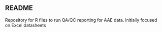 ## README

Repository for R files to run QA/QC reporting for AAE data. Initially focused on Excel datasheets